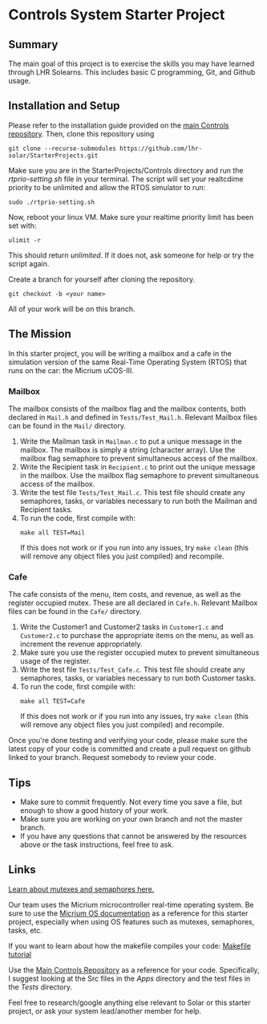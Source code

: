 # Controls System Starter Project
## Summary
The main goal of this project is to exercise the skills you may have learned through LHR Solearns. This includes basic C programming, Git, and Github usage.

## Installation and Setup
Please refer to the installation guide provided on the [main Controls repository](https://github.com/lhr-solar/Controls/blob/master/README.md). Then, clone this repository using
```
git clone --recurse-submodules https://github.com/lhr-solar/StarterProjects.git
```

Make sure you are in the StarterProjects/Controls directory and run the *rtprio-setting.sh* file in your terminal. The script will set your realtcdime priority to be unlimited and allow the RTOS simulator to run:
```
sudo ./rtprio-setting.sh
```

Now, reboot your linux VM. Make sure your realtime priority limit has been set with:
```
ulimit -r
```
This should return *unlimited*. If it does not, ask someone for help or try the script again.

Create a branch for yourself after cloning the repository.
```
git checkout -b <your name>
```
All of your work will be on this branch.

## The Mission
In this starter project, you will be writing a mailbox and a cafe in the simulation version of the same Real-Time Operating System (RTOS) that runs on the car: the Micrium uCOS-III.

### Mailbox
The mailbox consists of the mailbox flag and the mailbox contents, both declared in ```Mail.h``` and defined in ```Tests/Test_Mail.h```. Relevant Mailbox files can be found in the ```Mail/``` directory.
1. Write the Mailman task in ```Mailman.c``` to put a unique message in the mailbox. The mailbox is simply a string (character array). Use the mailbox flag semaphore to prevent simultaneous access of the mailbox.
2. Write the Recipient task in ```Recipient.c``` to print out the unique message in the mailbox. Use the mailbox flag semaphore to prevent simultaneous access of the mailbox.
3. Write the test file ```Tests/Test_Mail.c```. This test file should create any semaphores, tasks, or variables necessary to run both the Mailman and Recipient tasks.
4. To run the code, first compile with:
	```
	make all TEST=Mail
	```
	If this does not work or if you run into any issues, try ```make clean``` (this will remove any object files you just compiled) and recompile.

### Cafe
The cafe consists of the menu, item costs, and revenue, as well as the register occupied mutex. These are all declared in ```Cafe.h```. Relevant Mailbox files can be found in the ```Cafe/``` directory.
1. Write the Customer1 and Customer2 tasks in ```Customer1.c``` and ```Customer2.c``` to purchase the appropriate items on the menu, as well as increment the revenue appropriately.
2. Make sure you use the register occupied mutex to prevent simultaneous usage of the register.
3. Write the test file ```Tests/Test_Cafe.c```. This test file should create any semaphores, tasks, or variables necessary to run both Customer tasks.
4. To run the code, first compile with:
	```
	make all TEST=Cafe
	```
	If this does not work or if you run into any issues, try ```make clean``` (this will remove any object files you just compiled) and recompile.

Once you're done testing and verifying your code, please make sure the latest copy of your code is committed and create a pull request on github linked to your branch. Request somebody to review your code.

## Tips
- Make sure to commit frequently. Not every time you save a file, but enough to show a good history of your work.
- Make sure you are working on your own branch and not the master branch.
- If you have any questions that cannot be answered by the resources above or the task instructions, feel free to ask.

## Links
[Learn about mutexes and semaphores here.](https://www.youtube.com/watch?v=8wcuLCvMmF8)

Our team uses the Micrium microcontroller real-time operating system. Be sure to use the [Micrium OS documentation](https://www.analog.com/media/en/dsp-documentation/software-manuals/Micrium-uCOS-III-UsersManual.pdf) as a reference for this starter project, especially when using OS features such as mutexes, semaphores, tasks, etc.

If you want to learn about how the makefile compiles your code: [Makefile tutorial](https://makefiletutorial.com/)

Use the [Main Controls Repository](https://github.com/lhr-solar/Controls) as a reference for your code. Specifically, I suggest looking at the Src files in the *Apps* directory and the test files in the *Tests* directory.

Feel free to research/google anything else relevant to Solar or this starter project, or ask your system lead/another member for help.
